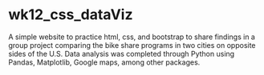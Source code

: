# wk12_css_dataViz

A simple website to practice html, css, and bootstrap to share findings in a group project comparing the bike share programs in two cities on opposite sides of the U.S. Data analysis was completed through Python using Pandas, Matplotlib, Google maps, among other packages.
